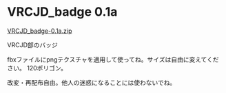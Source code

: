# VRCJD_badge 0.1a

<a href="https://github.com/noriben327/VRCJD_badge/releases/download/v0.1a/VRCJD_badge-0.1a.zip
">VRCJD_badge-0.1a.zip</a>

VRCJD部のバッジ

fbxファイルにpngテクスチャを適用して使ってね。サイズは自由に変えてください。
120ポリゴン。

改変・再配布自由。他人の迷惑になることには使わないでね。
